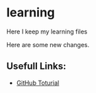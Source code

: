 # learning
Here I keep my learning files

Here are some new changes.


## Usefull Links:
- [GitHub Toturial](https://docs.github.com/en/get-started/)
